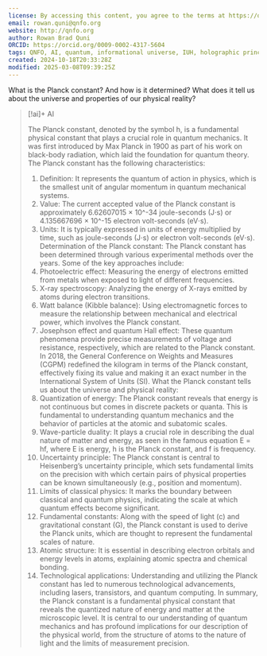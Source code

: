 ```yaml
---
license: By accessing this content, you agree to the terms at https://qnfo.org/LICENSE
email: rowan.quni@qnfo.org
website: http://qnfo.org
author: Rowan Brad Quni
ORCID: https://orcid.org/0009-0002-4317-5604
tags: QNFO, AI, quantum, informational universe, IUH, holographic principle
created: 2024-10-18T20:33:28Z
modified: 2025-03-08T09:39:25Z
---
```


What is the Planck constant? And how is it determined? What does it tell us about the universe and properties of our physical reality?

> [!ai]+ AI
>
> The Planck constant, denoted by the symbol h, is a fundamental physical constant that plays a crucial role in quantum mechanics. It was first introduced by Max Planck in 1900 as part of his work on black-body radiation, which laid the foundation for quantum theory.
> The Planck constant has the following characteristics:
> 1. Definition: It represents the quantum of action in physics, which is the smallest unit of angular momentum in quantum mechanical systems.
> 2. Value: The current accepted value of the Planck constant is approximately 6.62607015 × 10^-34 joule-seconds (J⋅s) or 4.135667696 × 10^-15 electron volt-seconds (eV⋅s).
> 3. Units: It is typically expressed in units of energy multiplied by time, such as joule-seconds (J⋅s) or electron volt-seconds (eV⋅s).
> Determination of the Planck constant:
> The Planck constant has been determined through various experimental methods over the years. Some of the key approaches include:
> 1. Photoelectric effect: Measuring the energy of electrons emitted from metals when exposed to light of different frequencies.
> 2. X-ray spectroscopy: Analyzing the energy of X-rays emitted by atoms during electron transitions.
> 3. Watt balance (Kibble balance): Using electromagnetic forces to measure the relationship between mechanical and electrical power, which involves the Planck constant.
> 4. Josephson effect and quantum Hall effect: These quantum phenomena provide precise measurements of voltage and resistance, respectively, which are related to the Planck constant.
> In 2018, the General Conference on Weights and Measures (CGPM) redefined the kilogram in terms of the Planck constant, effectively fixing its value and making it an exact number in the International System of Units (SI).
> What the Planck constant tells us about the universe and physical reality:
> 1. Quantization of energy: The Planck constant reveals that energy is not continuous but comes in discrete packets or quanta. This is fundamental to understanding quantum mechanics and the behavior of particles at the atomic and subatomic scales.
> 2. Wave-particle duality: It plays a crucial role in describing the dual nature of matter and energy, as seen in the famous equation E = hf, where E is energy, h is the Planck constant, and f is frequency.
> 3. Uncertainty principle: The Planck constant is central to Heisenberg’s uncertainty principle, which sets fundamental limits on the precision with which certain pairs of physical properties can be known simultaneously (e.g., position and momentum).
> 4. Limits of classical physics: It marks the boundary between classical and quantum physics, indicating the scale at which quantum effects become significant.
> 5. Fundamental constants: Along with the speed of light (c) and gravitational constant (G), the Planck constant is used to derive the Planck units, which are thought to represent the fundamental scales of nature.
> 6. Atomic structure: It is essential in describing electron orbitals and energy levels in atoms, explaining atomic spectra and chemical bonding.
> 7. Technological applications: Understanding and utilizing the Planck constant has led to numerous technological advancements, including lasers, transistors, and quantum computing.
> In summary, the Planck constant is a fundamental physical constant that reveals the quantized nature of energy and matter at the microscopic level. It is central to our understanding of quantum mechanics and has profound implications for our description of the physical world, from the structure of atoms to the nature of light and the limits of measurement precision.
